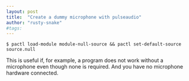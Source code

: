 ```yaml
---
layout: post
title:  "Create a dummy microphone with pulseaudio"
author: "rusty-snake"
#tags:
---
```


```
$ pactl load-module module-null-source && pactl set-default-source source.null
```

This is useful if, for example, a program does not work without a microphone even though none is required.
And you have no microphone hardware connected.

